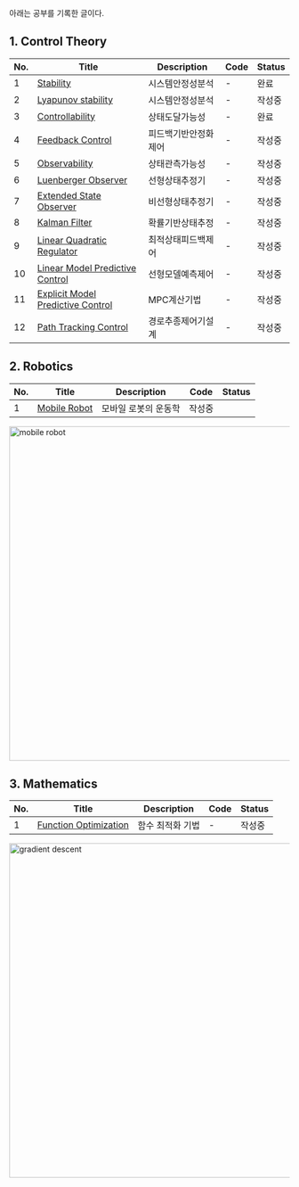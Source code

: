 아래는 공부를 기록한 글이다.

## 1. Control Theory
|No.|Title|Description|Code|Status|
|--|--|--|--|--|
|1|[Stability](https://github.com/seminarNotes/studyNotes/tree/main/C01_Stability)|시스템안정성분석|-|완료|
|2|[Lyapunov stability](https://github.com/seminarNotes/studyNotes/tree/main/C02_Lyapunov_Stability)|시스템안정성분석|-|작성중|
|3|[Controllability](https://github.com/seminarNotes/studyNotes/tree/main/C03_Controllability)|상태도달가능성|-|완료|
|4|[Feedback Control](https://github.com/seminarNotes/studyNotes/tree/main/C04_Feedback_Control)|피드백기반안정화제어|-|작성중|
|5|[Observability](https://github.com/seminarNotes/studyNotes/tree/main/C05_Observerability)|상태관측가능성|-|작성중|
|6|[Luenberger Observer](https://github.com/seminarNotes/studyNotes/tree/main/C06_Luenberger_Observer)|선형상태추정기|-|작성중|
|7|[Extended State Observer](https://github.com/seminarNotes/studyNotes/tree/main/C07_Extended_State_Observer)|비선형상태추정기|-|작성중|
|8|[Kalman Filter](https://github.com/seminarNotes/studyNotes/tree/main/C08_Kalman_Filter)|확률기반상태추정|-|작성중|
|9|[Linear Quadratic Regulator](https://github.com/seminarNotes/studyNotes/tree/main/C09_Linear_Quadratic_Regulator)|최적상태피드백제어|-|작성중|
|10|[Linear Model Predictive Control](https://github.com/seminarNotes/studyNotes/tree/main/C10_Linear_Model_Predictive_Control)|선형모델예측제어|-|작성중|
|11|[Explicit Model Predictive Control](https://github.com/seminarNotes/studyNotes/tree/main/C11_Explicit_Model_Predictive_Control)|MPC계산기법|-|작성중|
|12|[Path Tracking Control](https://github.com/seminarNotes/studyNotes/tree/main/C12_Path_Tracking_Control)|경로추종제어기설계|-|작성중|

## 2. Robotics

|No.|Title|Description|Code|Status|
|--|--|--|--|--|
|1|[Mobile Robot](https://github.com/seminarNotes/studyNotes/tree/main/R01_Mobile_Robot)|모바일 로봇의 운동학|작성중|

<img src="https://github.com/seminarNotes/studyNotes/blob/main/R01_Mobile_Robot/trajectory_ani_2.gif" alt="mobile robot" width="600">


## 3. Mathematics

|No.|Title|Description|Code|Status|
|--|--|--|--|--|
|1|[Function Optimization](https://github.com/seminarNotes/studyNotes/tree/main/M01_Function_Optimization)|함수 최적화 기법|-|작성중|

<img src="https://github.com/seminarNotes/studyNotes/blob/main/M01_Fucnction_Optimization/gradient_descent.gif" alt="gradient descent" width="600">
